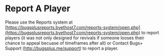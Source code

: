 # Report A Player

Please use the Reports system at [https://bugsplusreports.byethost7.com/reports-system/open.php](https://bugsplusreports.byethost7.com/reports-system/open.php) to report players (it was not only designed for revivals if someone looses their chance to appeal becuase of timeframes after all) or Contact Bugs+ Support (http://bugsplus.me/support) to report a player.
